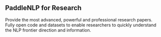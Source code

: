 ## PaddleNLP for Research
Provide the most advanced, powerful and professional research papers.
Fully open code and datasets to enable researchers to quickly understand the NLP frontier direction and information.
